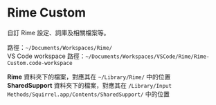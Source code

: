# Rime Custom

自訂 Rime 設定、詞庫及相關檔案等。

路徑：`~/Documents/Workspaces/Rime/`  
VS Code workspace 路徑：`~/Documents/Workspaces/VSCode/Rime/Rime-Custom.code-workspace`

**Rime** 資料夾下的檔案，對應其在 `~/Library/Rime/` 中的位置  
**SharedSupport** 資料夾下的檔案，對應其在 `/Library/Input Methods/Squirrel.app/Contents/SharedSupport/` 中的位置
